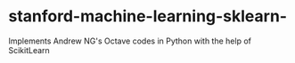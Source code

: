 # stanford-machine-learning-sklearn-
Implements Andrew NG's Octave codes in Python with the help of ScikitLearn 
